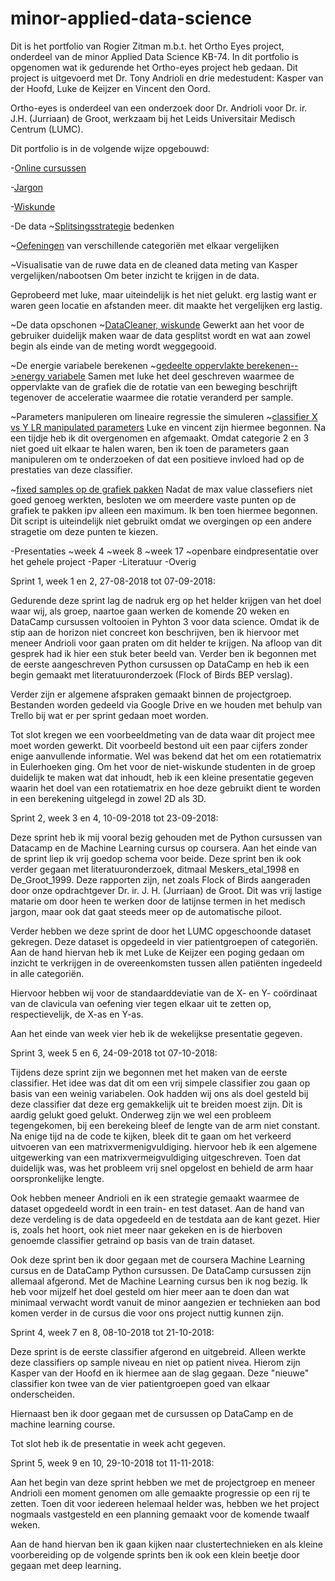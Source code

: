 # minor-applied-data-science

Dit is het portfolio van Rogier Zitman m.b.t. het Ortho Eyes project, onderdeel van de minor Applied Data Science KB-74. In dit portfolio is opgenomen wat ik gedurende het Ortho-eyes project heb gedaan. Dit project is uitgevoerd met Dr. Tony Andrioli en drie medestudent: Kasper van der Hoofd, Luke de Keijzer en Vincent den Oord. 

Ortho-eyes is onderdeel van een onderzoek door Dr. Andrioli voor Dr. ir. J.H. (Jurriaan) de Groot, werkzaam bij het Leids Universitair Medisch Centrum (LUMC). 
 
 
Dit portfolio is in de volgende wijze opgebouwd: 
 
-[Online cursussen](https://github.com/RJJZitman/minor-applied-data-science/issues/8#issue-398013713)

-[Jargon](https://github.com/RJJZitman/minor-applied-data-science/issues/7#issue-398013124)

  
-[Wiskunde](https://github.com/RJJZitman/minor-applied-data-science/issues/9#issue-398014118)
  
  
-De data
  ~[Splitsingsstrategie](https://github.com/RJJZitman/minor-applied-data-science/issues/10#issue-398014521) bedenken
    
  ~[Oefeningen](https://github.com/RJJZitman/minor-applied-data-science/issues/11#issue-398014891) van verschillende categoriën met elkaar vergelijken

  
  ~Visualisatie van de ruwe data en de cleaned data meting van Kasper vergelijken/nabootsen
   Om beter inzicht te krijgen in de data.
 
 Geprobeerd met luke, maar uiteindelijk is het niet gelukt. erg lastig want er waren geen locatie en afstanden meer. dit maakte het vergelijken erg lastig.
  
  ~De data opschonen
    ~[DataCleaner, wiskunde](https://datascience.hhs.nl:8888/user/15023869/notebooks/Data%20Verdubbelaar%20V2.0.ipynb)
    Gewerkt aan het voor de gebruiker duidelijk maken waar de data gesplitst wordt en wat aan zowel begin als einde van de meting wordt weggegooid.
  
  ~De energie variabele berekenen
    ~[gedeelte oppervlakte berekenen-->energy variabele](https://datascience.hhs.nl:8888/user/15023869/notebooks/Patient%20level%20-%20Create%20dataset.ipynb)
    Samen met luke het deel geschreven waarmee de oppervlakte van de grafiek die de rotatie van een beweging beschrijft tegenover de acceleratie waarmee die rotatie veranderd per sample.
  
  ~Parameters manipuleren om lineaire regressie the simuleren
    ~[classifier X vs Y LR manipulated parameters](https://datascience.hhs.nl:8888/user/15023869/notebooks/Classifier%202%20vs%203%20v1.1Logistic%20Regression.ipynb)
    Luke en vincent zijn hiermee begonnen. Na een tijdje heb ik dit overgenomen en afgemaakt. Omdat categorie 2 en 3 niet goed uit elkaar te halen waren, ben ik toen de parameters gaan manipuleren om te onderzoeken of dat een positieve invloed had op de prestaties van deze classifier.
  
 ~[fixed samples op de grafiek pakken](https://datascience.hhs.nl:8888/user/15023869/notebooks/Fixed%20samples%20op%20de%20grafiek%20pakken.ipynb)
 Nadat de max value classefiers niet goed genoeg werkten, besloten we om meerdere vaste punten op de grafiek te pakken ipv alleen een maximum. Ik ben toen hiermee begonnen. Dit script is uiteindelijk niet gebruikt omdat we overgingen op een andere stragetie om deze punten te kiezen.
 
  
-Presentaties
  ~week 4
  ~week 8
  ~week 17
  ~openbare eindpresentatie over het gehele project
-Paper
-Literatuur
-Overig




Sprint 1, week 1 en 2, 27-08-2018 tot 07-09-2018:

Gedurende deze sprint lag de nadruk erg op het helder krijgen van het doel waar wij, als groep, naartoe gaan werken de komende 20 weken en DataCamp cursussen voltooien in Pyhton 3 voor data science. Omdat ik de stip aan de horizon niet concreet kon beschrijven, ben ik hiervoor met meneer Andrioli voor gaan praten om dit helder te krijgen. Na afloop van dit gesprek had ik hier een stuk beter beeld van. Verder ben ik begonnen met de eerste aangeschreven Python cursussen op DataCamp en heb ik een begin gemaakt met literatuuronderzoek (Flock of Birds BEP verslag). 

Verder zijn er algemene afspraken gemaakt binnen de projectgroep. Bestanden worden gedeeld via Google Drive en we houden met behulp van Trello bij wat er per sprint gedaan moet worden.

Tot slot kregen we een voorbeeldmeting van de data waar dit project mee moet worden gewerkt. Dit voorbeeld bestond uit een paar cijfers zonder enige aanvullende informatie. Wel was bekend dat het om een rotatiematrix in Eulerhoeken ging. Om het voor de niet-wiskunde studenten in de groep duidelijk te maken wat dat inhoudt, heb ik een kleine presentatie gegeven waarin het doel van een rotatiematrix en hoe deze gebruikt dient te worden in een berekening uitgelegd in zowel 2D als 3D.


Sprint 2, week 3 en 4, 10-09-2018 tot 23-09-2018:

Deze sprint heb ik mij vooral bezig gehouden met de Python cursussen van Datacamp en de Machine Learning cursus op coursera. Aan het einde van de sprint liep ik vrij goedop schema voor beide. Deze sprint ben ik ook verder gegaan met literatuuronderzoek, ditmaal Meskers_etal_1998 en De_Groot_1999. Deze rapporten zijn, net zoals Flock of Birds aangeraden door onze opdrachtgever Dr. ir. J. H. (Jurriaan) de Groot. Dit was vrij lastige matarie om door heen te werken door de latijnse termen in het medisch jargon, maar ook dat gaat steeds meer op de automatische piloot.

Verder hebben we deze sprint de door het LUMC opgeschoonde dataset gekregen. Deze dataset is opgedeeld in vier patientgroepen of categoriën. Aan de hand hiervan heb ik met Luke de Keijzer een poging gedaan om inzicht te verkrijgen in de overeenkomsten tussen allen patiënten ingedeeld in alle categoriën. 



Hiervoor hebben wij voor de standaarddeviatie van de X- en Y- coördinaat van de clavicula van oefening vier tegen elkaar uit te zetten op, respectievelijk, de X-as en Y-as.



Aan het einde van week vier heb ik de wekelijkse presentatie gegeven.


Sprint 3, week 5 en 6, 24-09-2018 tot 07-10-2018:

Tijdens deze sprint zijn we begonnen met het maken van de eerste classifier. Het idee was dat dit om een vrij simpele classifier zou gaan op basis van een weinig variabelen. Ook hadden wij ons als doel gesteld bij deze classifier dat deze erg gemakkelijk uit te breiden moest zijn. Dit is aardig gelukt goed gelukt. Onderweg zijn we wel een probleem tegengekomen, bij een berekeing bleef de lengte van de arm niet constant. Na enige tijd na de code te kijken, bleek dit te gaan om het verkeerd uitvoeren van een matrixvermenigvuldiging. hiervoor heb ik een algemene uitgewerking van een matrixvermeigvuldiging uitgeschreven. Toen dat duidelijk was, was het probleem vrij snel opgelost en behield de arm haar oorspronkelijke lengte.

Ook hebben meneer Andrioli en ik een strategie gemaakt waarmee de dataset opgedeeld wordt in een train- en test dataset. Aan de hand van deze verdeling is de data opgedeeld en de testdata aan de kant gezet. Hier is, zoals het hoort, ook niet meer naar gekeken en is de hierboven genoemde classifier getraind op basis van de train dataset.

Ook deze sprint ben ik door gegaan met de coursera Machine Learning cursus en de DataCamp Python cursussen. De DataCamp cursussen zijn allemaal afgerond. Met de Machine Learning cursus ben ik nog bezig. Ik heb voor mijzelf het doel gesteld om hier meer aan te doen dan wat minimaal verwacht wordt vanuit de minor aangezien er technieken aan bod komen verder in de cursus die voor ons project nuttig kunnen zijn.


Sprint 4, week 7 en 8, 08-10-2018 tot 21-10-2018:

Deze sprint is de eerste classifier afgerond en uitgebreid. Alleen werkte deze classifiers op sample niveau en niet op patient nivea. Hierom zijn Kasper van der Hoofd en ik hiermee aan de slag gegaan. Deze "nieuwe" classifier kon twee van de vier patientgroepen goed van elkaar onderscheiden.

Hiernaast ben ik door gegaan met de cursussen op DataCamp en de machine learning course.

Tot slot heb ik de presentatie in week acht gegeven.


Sprint 5, week 9 en 10, 29-10-2018 tot 11-11-2018:

Aan het begin van deze sprint hebben we met de projectgroep en meneer Andrioli een moment genomen om alle gemaakte progressie op een rij te zetten. Toen dit voor iedereen helemaal helder was, hebben we het project nogmaals vastgesteld en een planning gemaakt voor de komende twaalf weken.

Aan de hand hiervan ben ik gaan kijken naar clustertechnieken en als kleine voorbereiding op de volgende sprints ben ik ook een klein beetje door gegaan met deep learning.
